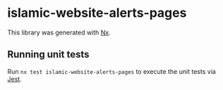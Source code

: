 # islamic-website-alerts-pages

This library was generated with [Nx](https://nx.dev).

## Running unit tests

Run `nx test islamic-website-alerts-pages` to execute the unit tests via [Jest](https://jestjs.io).
